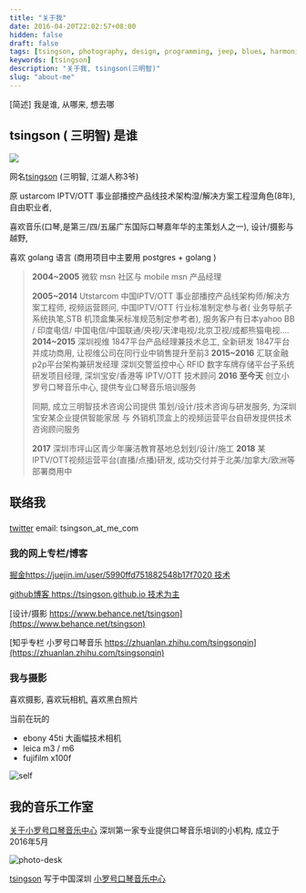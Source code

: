 ```yaml
---
title: "关于我"
date: 2016-04-20T22:02:57+08:00
hidden: false
draft: false
tags: [tsingson, photography, design, programming, jeep, blues, harmonica]
keywords: [tsingson]
description: "关于我, tsingson(三明智)"
slug: "about-me"
---
```


 





 

[简述] 我是谁, 从哪来, 想去哪

<!--more-->

##  tsingson ( 三明智) 是谁
![](/about/about.png)


网名[tsingson](https://github.com/tsingson)  (三明智, 江湖人称3爷)

原 ustarcom IPTV/OTT 事业部播控产品线技术架构湿/解决方案工程湿角色(8年), 自由职业者,

喜欢音乐(口琴,是第三/四/五届广东国际口琴嘉年华的主策划人之一), 设计/摄影与越野,

喜欢 golang 语言 (商用项目中主要用 postgres + golang )

> **2004~2005**  微软 msn 社区与 mobile msn 产品经理
>
> **2005~2014**   Utstarcom 中国IPTV/OTT 事业部播控产品线架构师/解决方案工程师, 视频运营顾问, 中国IPTV/OTT 行业标准制定参与者( 业务导航子系统执笔,STB 机顶盒集采标准规范制定参考者), 服务客户有日本yahoo BB / 印度电信/ 中国电信/中国联通/央视/天津电视/北京卫视/成都熊猫电视....
> **2014~2015**   深圳视维 1847平台产品经理兼技术总工, 全新研发 1847平台并成功商用, 让视维公司在同行业中销售提升至前3
> **2015~2016**    汇联金融 p2p平台架构兼研发经理
> 深圳交警监控中心 RFID 数字车牌存储平台子系统研发项目经理, 深圳宝安/香港等 IPTV/OTT 技术顾问
> **2016 至今天**    创立小罗号口琴音乐中心, 提供专业口琴音乐培训服务
>
>  同期, 成立三明智技术咨询公司提供 策划/设计/技术咨询与研发服务, 为深圳宝安某企业提供智能家居 与 外销机顶盒上的视频运营平台自研发提供技术咨询顾问服务
>
> **2017** 深圳市坪山区青少年廉洁教育基地总划划/设计/施工
> **2018** 某IPTV/OTT视频运营平台(直播/点播)研发, 成功交付并于北美/加拿大/欧洲等部署商用中

## 联络我
###
[twitter](https://twitter/tsingson)
email: tsingson_at_me_com



### 我的网上专栏/博客

 [掘金https://juejin.im/user/5990ffd751882548b17f7020 技术](https://juejin.im/user/5990ffd751882548b17f7020)

 [github博客 https://tsingson.github.io 技术为主](https://tsingson.github.io)

[设计/摄影 https://www.behance.net/tsingson](https://www.behance.net/tsingson)

[知乎专栏 小罗号口琴音乐 https://zhuanlan.zhihu.com/tsingsonqin](https://zhuanlan.zhihu.com/tsingsonqin)



### 我与摄影
喜欢摄影, 喜欢玩相机, 喜欢黑白照片

当前在玩的

*  ebony 45ti 大画幅技术相机
*  leica m3 / m6 
*  fujifilm x100f 

![self](/about/assets/self.jpg)

## 我的音乐工作室

 [关于小罗号口琴音乐中心](/music/about-studio/)
 深圳第一家专业提供口琴音乐培训的小机构, 成立于2016年5月

 ![photo-desk](/tech/assets/photo-desk.jpg)



[tsingson](https://github.com/tsingson) 写于中国深圳 [小罗号口琴音乐中心](https://zhuanlan.zhihu.com/tsingsonqin)
